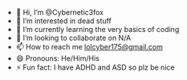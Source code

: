 - 👋 Hi, I’m @Cybernetic3fox
- 👀 I’m interested in dead stuff
- 🌱 I’m currently learning the very basics of coding
- 💞️ I’m looking to collaborate on N/A
- 📫 How to reach me lolcyber175@gmail.com
- 😄 Pronouns: He/Him/His
- ⚡ Fun fact: I have ADHD and ASD so plz be nice

<!---
Cybernetic3fox/Cybernetic3fox is a ✨ special ✨ repository because its `README.md` (this file) appears on your GitHub profile.
You can click the Preview link to take a look at your changes.
--->
